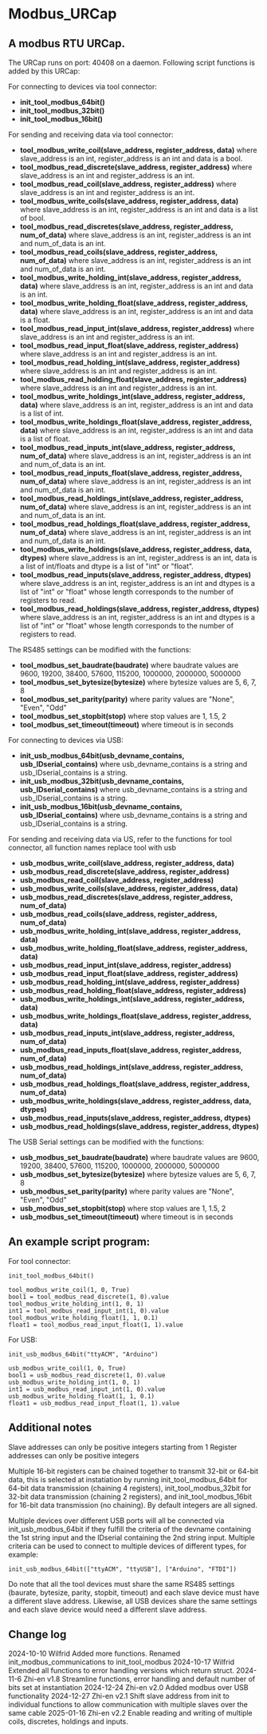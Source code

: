 # Modbus_URCap

## A modbus RTU URCap.
The URCap runs on port: 40408 on a daemon. Following script functions is added by this URCap:

For connecting to devices via tool connector:
 
*	**init_tool_modbus_64bit()**
*	**init_tool_modbus_32bit()**
*	**init_tool_modbus_16bit()**

For sending and receiving data via tool connector:

*	**tool_modbus_write_coil(slave_address, register_address, data)** where slave_address is an int, register_address is an int and data is a bool.
*	**tool_modbus_read_discrete(slave_address, register_address)** where slave_address is an int and register_address is an int.
*	**tool_modbus_read_coil(slave_address, register_address)** where slave_address is an int and register_address is an int.
*	**tool_modbus_write_coils(slave_address, register_address, data)** where slave_address is an int, register_address is an int and data is a list of bool.
*	**tool_modbus_read_discretes(slave_address, register_address, num_of_data)** where slave_address is an int, register_address is an int and num_of_data is an int.
*	**tool_modbus_read_coils(slave_address, register_address, num_of_data)** where slave_address is an int, register_address is an int and num_of_data is an int.
*	**tool_modbus_write_holding_int(slave_address, register_address, data)** where slave_address is an int, register_address is an int and data is an int.
*	**tool_modbus_write_holding_float(slave_address, register_address, data)** where slave_address is an int, register_address is an int and data is a float.
*	**tool_modbus_read_input_int(slave_address, register_address)** where slave_address is an int and register_address is an int.
*	**tool_modbus_read_input_float(slave_address, register_address)** where slave_address is an int and register_address is an int.
*	**tool_modbus_read_holding_int(slave_address, register_address)** where slave_address is an int and register_address is an int.
*	**tool_modbus_read_holding_float(slave_address, register_address)** where slave_address is an int and register_address is an int.
*	**tool_modbus_write_holdings_int(slave_address, register_address, data)** where slave_address is an int, register_address is an int and data is a list of int.
*	**tool_modbus_write_holdings_float(slave_address, register_address, data)** where slave_address is an int, register_address is an int and data is a list of float.
*	**tool_modbus_read_inputs_int(slave_address, register_address, num_of_data)** where slave_address is an int, register_address is an int and num_of_data is an int.
*	**tool_modbus_read_inputs_float(slave_address, register_address, num_of_data)** where slave_address is an int, register_address is an int and num_of_data is an int.
*	**tool_modbus_read_holdings_int(slave_address, register_address, num_of_data)** where slave_address is an int, register_address is an int and num_of_data is an int.
*	**tool_modbus_read_holdings_float(slave_address, register_address, num_of_data)** where slave_address is an int, register_address is an int and num_of_data is an int.
*	**tool_modbus_write_holdings(slave_address, register_address, data, dtypes)** where slave_address is an int, register_address is an int, data is a list of int/floats and dtype is a list of "int" or "float".
*	**tool_modbus_read_inputs(slave_address, register_address, dtypes)** where slave_address is an int, register_address is an int and dtypes is a list of "int" or "float" whose length corresponds to the number of registers to read.
*	**tool_modbus_read_holdings(slave_address, register_address, dtypes)** where slave_address is an int, register_address is an int and dtypes is a list of "int" or "float" whose length corresponds to the number of registers to read.

The RS485 settings can be modified with the functions:

*	**tool_modbus_set_baudrate(baudrate)** where baudrate values are 9600, 19200, 38400, 57600, 115200, 1000000, 2000000, 5000000
*	**tool_modbus_set_bytesize(bytesize)** where bytesize values are 5, 6, 7, 8
*	**tool_modbus_set_parity(parity)** where parity values are "None", "Even", "Odd"
*	**tool_modbus_set_stopbit(stop)** where stop values are 1, 1.5, 2
*	**tool_modbus_set_timeout(timeout)** where timeout is in seconds

For connecting to devices via USB:
 
*	**init_usb_modbus_64bit(usb_devname_contains, usb_IDserial_contains)** where usb_devname_contains is a string and usb_IDserial_contains is a string.
*	**init_usb_modbus_32bit(usb_devname_contains, usb_IDserial_contains)** where usb_devname_contains is a string and usb_IDserial_contains is a string.
*	**init_usb_modbus_16bit(usb_devname_contains, usb_IDserial_contains)** where usb_devname_contains is a string and usb_IDserial_contains is a string.

For sending and receiving data via US, refer to the functions for tool connector, all function names replace tool with usb

*	**usb_modbus_write_coil(slave_address, register_address, data)**
*	**usb_modbus_read_discrete(slave_address, register_address)**
*	**usb_modbus_read_coil(slave_address, register_address)**
*	**usb_modbus_write_coils(slave_address, register_address, data)**
*	**usb_modbus_read_discretes(slave_address, register_address, num_of_data)**
*	**usb_modbus_read_coils(slave_address, register_address, num_of_data)**
*	**usb_modbus_write_holding_int(slave_address, register_address, data)**
*	**usb_modbus_write_holding_float(slave_address, register_address, data)**
*	**usb_modbus_read_input_int(slave_address, register_address)**
*	**usb_modbus_read_input_float(slave_address, register_address)**
*	**usb_modbus_read_holding_int(slave_address, register_address)**
*	**usb_modbus_read_holding_float(slave_address, register_address)**
*	**usb_modbus_write_holdings_int(slave_address, register_address, data)**
*	**usb_modbus_write_holdings_float(slave_address, register_address, data)**
*	**usb_modbus_read_inputs_int(slave_address, register_address, num_of_data)**
*	**usb_modbus_read_inputs_float(slave_address, register_address, num_of_data)**
*	**usb_modbus_read_holdings_int(slave_address, register_address, num_of_data)**
*	**usb_modbus_read_holdings_float(slave_address, register_address, num_of_data)**
*	**usb_modbus_write_holdings(slave_address, register_address, data, dtypes)**
*	**usb_modbus_read_inputs(slave_address, register_address, dtypes)**
*	**usb_modbus_read_holdings(slave_address, register_address, dtypes)**

The USB Serial settings can be modified with the functions:

*	**usb_modbus_set_baudrate(baudrate)** where baudrate values are 9600, 19200, 38400, 57600, 115200, 1000000, 2000000, 5000000
*	**usb_modbus_set_bytesize(bytesize)** where bytesize values are 5, 6, 7, 8
*	**usb_modbus_set_parity(parity)** where parity values are "None", "Even", "Odd"
*	**usb_modbus_set_stopbit(stop)** where stop values are 1, 1.5, 2
*	**usb_modbus_set_timeout(timeout)** where timeout is in seconds

## An example script program:

For tool connector:

    init_tool_modbus_64bit()

    tool_modbus_write_coil(1, 0, True)
    bool1 = tool_modbus_read_discrete(1, 0).value
    tool_modbus_write_holding_int(1, 0, 1)
    int1 = tool_modbus_read_input_int(1, 0).value
    tool_modbus_write_holding_float(1, 1, 0.1)
    float1 = tool_modbus_read_input_float(1, 1).value

For USB:

    init_usb_modbus_64bit("ttyACM", "Arduino")

    usb_modbus_write_coil(1, 0, True)
    bool1 = usb_modbus_read_discrete(1, 0).value
    usb_modbus_write_holding_int(1, 0, 1)
    int1 = usb_modbus_read_input_int(1, 0).value
    usb_modbus_write_holding_float(1, 1, 0.1)
    float1 = usb_modbus_read_input_float(1, 1).value

## Additional notes
Slave addresses can only be positive integers starting from 1
Register addresses can only be positive integers

Multiple 16-bit registers can be chained together to transmit 32-bit or 64-bit data, this is selected at instatiation by running init_tool_modbus_64bit for 64-bit data transmission (chaining 4 registers), init_tool_modbus_32bit for 32-bit data transmission (chaining 2 registers), and init_tool_modbus_16bit for 16-bit data transmission (no chaining). By default integers are all signed.

Multiple devices over different USB ports will all be connected via init_usb_modbus_64bit if they fulfill the criteria of the devname containing the 1st string input and the IDserial containing the 2nd string input. Multiple criteria can be used to connect to multiple devices of different types, for example:

    init_usb_modbus_64bit(["ttyACM", "ttyUSB"], ["Arduino", "FTDI"])

Do note that all the tool devices must share the same RS485 settings (baurate, bytesize, parity, stopbit, timeout) and each slave device must have a different slave address. Likewise, all USB devices share the same settings and each slave device would need a different slave address. 

## Change log
2024-10-10  Wilfrid             Added more functions. Renamed init_modbus_communications to init_tool_modbus
2024-10-17  Wilfrid             Extended all functions to error handling versions which return struct.
2024-11-6   Zhi-en      v1.8    Streamline functions, error handling and default number of bits set at instantiation
2024-12-24  Zhi-en      v2.0    Added modbus over USB functionality
2024-12-27  Zhi-en      v2.1    Shift slave address from init to individual functions to allow communication with multiple slaves over the same cable
2025-01-16  Zhi-en      v2.2    Enable reading and writing of multiple coils, discretes, holdings and inputs.